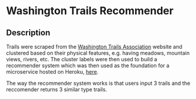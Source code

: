 # Washington Trails Recommender
## Description
Trails were scraped from the [Washington Trails Association](https://www.wta.org/go-outside/hikes) website and clustered based on their physical features, e.g. having meadows, mountain views, rivers, etc. The cluster labels were then used to build a recommender system which was then used as the foundation for a microservice hosted on Heroku, [here](https://watrailsrecommender.herokuapp.com/). 

The way the recommender system works is that users input 3 trails and the reccomender returns 3 similar type trails.
